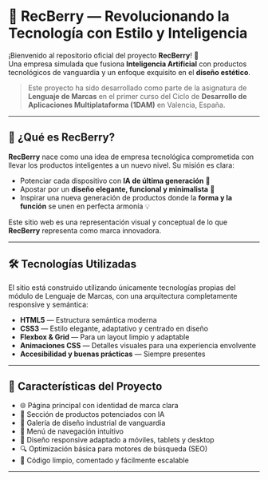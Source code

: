 # 🌟 RecBerry — Revolucionando la Tecnología con Estilo y Inteligencia

¡Bienvenido al repositorio oficial del proyecto **RecBerry**! 🚀  
Una empresa simulada que fusiona **Inteligencia Artificial** con productos tecnológicos de vanguardia y un enfoque exquisito en el **diseño estético**.

> Este proyecto ha sido desarrollado como parte de la asignatura de **Lenguaje de Marcas** en el primer curso del Ciclo de **Desarrollo de Aplicaciones Multiplataforma (1DAM)** en Valencia, España.

---

## 🧠 ¿Qué es RecBerry?

**RecBerry** nace como una idea de empresa tecnológica comprometida con llevar los productos inteligentes a un nuevo nivel. Su misión es clara:

- Potenciar cada dispositivo con **IA de última generación** 🤖
- Apostar por un **diseño elegante, funcional y minimalista** 🎨
- Inspirar una nueva generación de productos donde la **forma y la función** se unen en perfecta armonía 💡

Este sitio web es una representación visual y conceptual de lo que **RecBerry** representa como marca innovadora.

---

## 🛠️ Tecnologías Utilizadas

El sitio está construido utilizando únicamente tecnologías propias del módulo de Lenguaje de Marcas, con una arquitectura completamente responsive y semántica:

- **HTML5** — Estructura semántica moderna
- **CSS3** — Estilo elegante, adaptativo y centrado en diseño
- **Flexbox & Grid** — Para un layout limpio y adaptable
- **Animaciones CSS** — Detalles visuales para una experiencia envolvente
- **Accesibilidad y buenas prácticas** — Siempre presentes

---

## 🎯 Características del Proyecto

- 🌐 Página principal con identidad de marca clara
- 🧬 Sección de productos potenciados con IA
- 🎨 Galería de diseño industrial de vanguardia
- 🧭 Menú de navegación intuitivo
- 📱 Diseño responsive adaptado a móviles, tablets y desktop
- 🔍 Optimización básica para motores de búsqueda (SEO)
- 📖 Código limpio, comentado y fácilmente escalable

---
